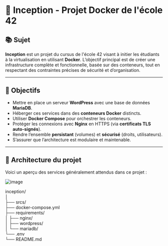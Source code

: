 # 🧠 Inception - Projet Docker de l'école 42

## 📚 Sujet

**Inception** est un projet du cursus de l'école 42 visant à initier les étudiants à la virtualisation en utilisant **Docker**. L’objectif principal est de créer une infrastructure complète et fonctionnelle, basée sur des conteneurs, tout en respectant des contraintes précises de sécurité et d’organisation.

---

## 🎯 Objectifs

- Mettre en place un serveur **WordPress** avec une base de données **MariaDB**.
- Héberger ces services dans des **conteneurs Docker** distincts.
- Utiliser **Docker Compose** pour orchestrer les conteneurs.
- Protéger les connexions avec **Nginx** en HTTPS (via **certificats TLS auto-signés**).
- Rendre l’ensemble **persistant** (volumes) et **sécurisé** (droits, utilisateurs).
- S’assurer que l’architecture est modulaire et maintenable.

---

## 🧱 Architecture du projet

Voici un aperçu des services généralement attendus dans ce projet :

![image](https://github.com/user-attachments/assets/97a318d9-b3e7-4fe5-ac63-d6f7bdd7a573)

inception/ </br>
   │</br>
   ├── srcs/</br>
   ├── docker-compose.yml </br>
   ├── requirements/</br>
   │   ├── nginx/ </br>
   │   ├── wordpress/</br>
   │   └── mariadb/</br>
   └── .env</br>
   └── README.md</br>
